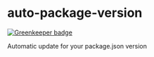 # auto-package-version

[![Greenkeeper badge](https://badges.greenkeeper.io/JavierPestanoRon/auto-package-version.svg)](https://greenkeeper.io/)

Automatic update for your package.json version 

